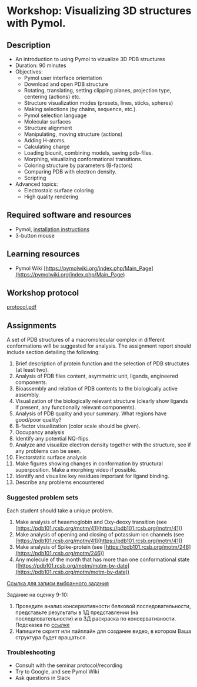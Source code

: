# Workshop: Visualizing 3D structures with Pymol.

## Description
- An introduction to using Pymol to vizualize  3D PDB structures
- Duration: 90 minutes
- Objectives: 
    - Pymol user interface orientation
    - Download and open PDB structure
    - Rotating, translating, setting clipping planes, projection type, centering (actions) etc.
    - Structure visualization modes (presets, lines, sticks, spheres)
    - Making selections (by chains, sequence, etc.).
    - Pymol selection language
    - Molecular surfaces
    - Structure alignment
    - Manipulating, moving structure (actions)
    - Adding H-atoms.
    - Calculating charge
    - Loading biounit, combining models, saving pdb-files.
    - Morphing, visualizing conformational transitions.
    - Coloring structure by parameters (B-factors)
    - Comparing PDB with electron density.
    - Scripting
- Advanced topics:
    - Electrostaic surface coloring
    - High quality rendering


## Required software and resources
- Pymol, [installation instructions](https://github.com/intbio/mol_model_course/blob/main/workshops/pymol/installation.md)
- 3-button mouse

## Learning resources
- Pymol Wiki [https://pymolwiki.org/index.php/Main_Page](https://pymolwiki.org/index.php/Main_Page)

## Workshop protocol
[protocol.pdf](protocol.pdf)

## Assignments

A set of PDB structures of a macromolecular complex in different conformations will be suggested for analysis. The assignment report should include section detailing the following:

1. Brief description of protein function and the selection of PDB structutes (at least two).
2. Analysis of PDB files content, asymmetric unit, ligands, engineered components.
3. Bioassembly and relation of PDB contents to the biologically active assembly.
4. Visualization of the biologically relevant structure (clearly show ligands if present, any functionally relevant components).
5. Analysis of PDB quality and your summary. What regions have good/poor quality? 
6. B-factor visualization (color scale should be given).
7. Occupancy analysis
8. Identify any potential NQ-flips.
9. Analyze and visualize electron density together with the structure, see if any problems can be seen.
10. Electorstatic surface analysis
11. Make figures showing changes in conformation by structural superposition. Make a morphing video if possible.
12. Identify and visualize key residues important for ligand binding.
13. Describe any problems encountered

### Suggested problem sets
Each student should take a unique problem.
1. Make analysis of heaemoglobin and Oxy-deoxy transition (see [https://pdb101.rcsb.org/motm/41](https://pdb101.rcsb.org/motm/41))
2. Make analysis of opening and closing of potassium ion channels (see [https://pdb101.rcsb.org/motm/41](https://pdb101.rcsb.org/motm/41))
3. Make analysis of Spike-protein (see [https://pdb101.rcsb.org/motm/246](https://pdb101.rcsb.org/motm/246))
4. Any molecule of the month that has more than one conformational state ([https://pdb101.rcsb.org/motm/motm-by-date](https://pdb101.rcsb.org/motm/motm-by-date))

[Ссылка для записи выбранного задания](https://docs.google.com/spreadsheets/d/1bwgIFdAGaqwZIRV_e6Oj4_r9xcj3EWDNmscxLoHLLwc/edit?usp=sharing)

Задание на оценку 9-10:
1) Проведите анализ консервативности белковой последовательности, представьте результаты в 1Д представлении (на последловательности) и в 3Д раскраска по консервативности. Подсказка по [ссылке](https://pymolwiki.org/index.php/Color_by_conservation)
2) Напишите скрипт или пайплайн для создание видео, в котором Ваша структура будет вращаться.

### Troubleshooting
- Consult with the seminar protocol/recording
- Try to Google, and see Pymol Wiki
- Ask questions in Slack
